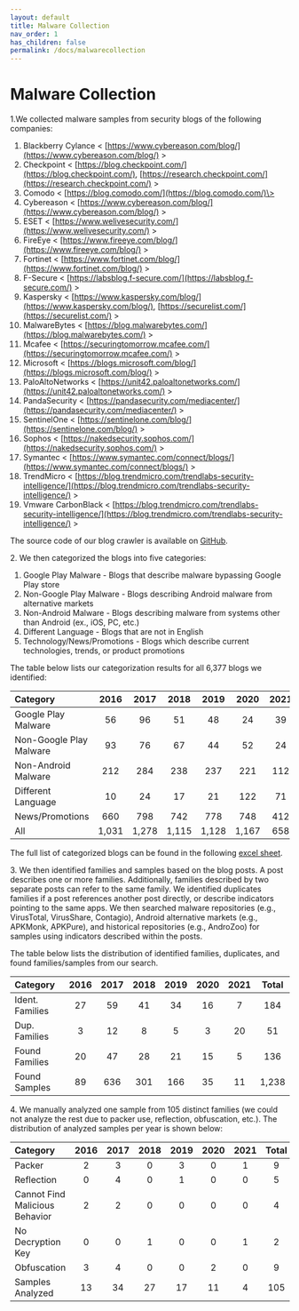 ```yaml
---
layout: default
title: Malware Collection
nav_order: 1
has_children: false
permalink: /docs/malwarecollection
---
```


# Malware Collection

1\.We collected malware samples from security blogs of the following companies:

1. Blackberry Cylance \< [https://www.cybereason.com/blog/](https://www.cybereason.com/blog/) \>
2. Checkpoint \< [https://blog.checkpoint.com/](https://blog.checkpoint.com/), [https://research.checkpoint.com/](https://research.checkpoint.com/) \>
3. Comodo \< [https://blog.comodo.com/](https://blog.comodo.com/)\>
4. Cybereason \< [https://www.cybereason.com/blog/](https://www.cybereason.com/blog/) \>
5. ESET \< [https://www.welivesecurity.com/](https://www.welivesecurity.com/) \>
6. FireEye \< [https://www.fireeye.com/blog/](https://www.fireeye.com/blog/) \>
7. Fortinet \< [https://www.fortinet.com/blog/](https://www.fortinet.com/blog/) \>
8. F-Secure \< [https://labsblog.f-secure.com/](https://labsblog.f-secure.com/) \>
9. Kaspersky \< [https://www.kaspersky.com/blog/](https://www.kaspersky.com/blog/), [https://securelist.com/](https://securelist.com/) \>
10. MalwareBytes \< [https://blog.malwarebytes.com/](https://blog.malwarebytes.com/) \>
11. Mcafee \< [https://securingtomorrow.mcafee.com/](https://securingtomorrow.mcafee.com/) \>
12. Microsoft \< [https://blogs.microsoft.com/blog/](https://blogs.microsoft.com/blog/) \>
13. PaloAltoNetworks \< [https://unit42.paloaltonetworks.com/](https://unit42.paloaltonetworks.com/) \>
14. PandaSecurity \< [https://pandasecurity.com/mediacenter/](https://pandasecurity.com/mediacenter/) \>
15. SentinelOne \< [https://sentinelone.com/blog/](https://sentinelone.com/blog/) \>
16. Sophos \< [https://nakedsecurity.sophos.com/](https://nakedsecurity.sophos.com/) \>
17. Symantec \< [https://www.symantec.com/connect/blogs/](https://www.symantec.com/connect/blogs/) \>
18. TrendMicro \< [https://blog.trendmicro.com/trendlabs-security-intelligence/](https://blog.trendmicro.com/trendlabs-security-intelligence/) \>
19. Vmware CarbonBlack \< [https://blog.trendmicro.com/trendlabs-security-intelligence/](https://blog.trendmicro.com/trendlabs-security-intelligence/) \>

The source code of our blog crawler is available on [GitHub](https://github.com/hello-from-anon-researcher/BlogScrapeUtilities/).

2\. We then categorized the blogs into five categories:

1. Google Play Malware - Blogs that describe malware bypassing Google Play store
2. Non-Google Play Malware - Blogs describing Android malware from alternative markets
3. Non-Android Malware - Blogs describing malware from systems other than Android (ex., iOS, PC, etc.)
4. Different Language - Blogs that are not in English
5. Technology/News/Promotions - Blogs which describe current technologies, trends, or product promotions

The table below lists our categorization results for all 6,377 blogs we identified:

|Category|2016|2017|2018|2019|2020|2021|Total|
|:-------------------------------|:------------------:|:------:|:------:|:------:|:------:|:------:|:------:|
|Google Play Malware|56|96|51|48|24|39|314|
|Non-Google Play Malware|93|76|67|44|52|24|356|
|Non-Android Malware|212|284|238|237|221|112|1,304|
|Different Language|10|24|17|21|122|71|265|
|News/Promotions|660|798|742|778|748|412|4,138|
|All|1,031|1,278|1,115|1,128|1,167|658|6,377|

The full list of categorized blogs can be found in the following [excel sheet](../../../assets/data/excelsheets/malware_collection_blogs.xlsx).

3\. We then identified families and samples based on the blog posts. A post describes one or more families. Additionally, families described by two separate posts can refer to the same family. We identified duplicates families if a post references another post directly, or describe indicators pointing to the same apps. We then searched malware repositories (e.g., VirusTotal, VirusShare, Contagio), Android alternative markets (e.g., APKMonk, APKPure), and historical repositories (e.g., AndroZoo) for samples using indicators described within the posts. 
 
The table below lists the distribution of identified families, duplicates, and found families/samples from our search.

|Category|2016|2017|2018|2019|2020|2021|Total|
|:-------------------------------|:------------------:|:------:|:------:|:------:|:------:|:------:|:------:|
|Ident. Families|27|59|41|34|16|7|184|
|Dup. Families|3|12|8|5|3|20|51|
|Found Families|20|47|28|21|15|5|136|
|Found Samples|89|636|301|166|35|11|1,238|

4\. We manually analyzed one sample from 105 distinct families (we could not analyze the rest due to packer use, reflection, obfuscation, etc.). The distribution of analyzed samples per year is shown below:

|Category|2016|2017|2018|2019|2020|2021|Total|
|:-------------------------------|:------------------:|:------:|:------:|:------:|:------:|:------:|:------:|
|Packer|2|3|0|3|0|1|9|
|Reflection|0|4|0|1|0|0|5|
|Cannot Find Malicious Behavior|2|2|0|0|0|0|4|
|No Decryption Key|0|0|1|0|0|1|2|
|Obfuscation|3|4|0|0|2|0|9|
|Samples Analyzed|13|34|27|17|11|4|105|
